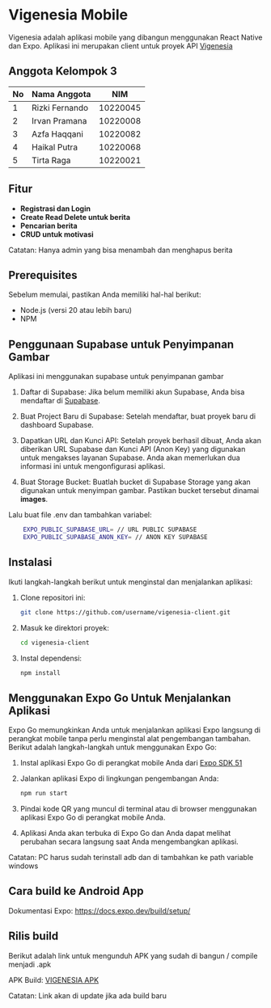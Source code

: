# Vigenesia Mobile

Vigenesia adalah aplikasi mobile yang dibangun menggunakan React Native dan Expo. Aplikasi ini merupakan client untuk proyek API [Vigenesia](https://github.com/0xirvan/vigenesia-api)

## Anggota Kelompok 3

| No  | Nama Anggota   | NIM      |
| --- | -------------- | -------- |
| 1   | Rizki Fernando | 10220045 |
| 2   | Irvan Pramana  | 10220008 |
| 3   | Azfa Haqqani   | 10220082 |
| 4   | Haikal Putra   | 10220068 |
| 5   | Tirta Raga     | 10220021 |

## Fitur

- **Registrasi dan Login**
- **Create Read Delete untuk berita**
- **Pencarian berita**
- **CRUD untuk motivasi**

Catatan: Hanya admin yang bisa menambah dan menghapus berita

## Prerequisites

Sebelum memulai, pastikan Anda memiliki hal-hal berikut:

- Node.js (versi 20 atau lebih baru)
- NPM

## Penggunaan Supabase untuk Penyimpanan Gambar

Aplikasi ini menggunakan supabase untuk penyimpanan gambar

1. Daftar di Supabase: Jika belum memiliki akun Supabase, Anda bisa mendaftar di [Supabase](https://supabase.com/).

2. Buat Project Baru di Supabase: Setelah mendaftar, buat proyek baru di dashboard Supabase.

3. Dapatkan URL dan Kunci API: Setelah proyek berhasil dibuat, Anda akan diberikan URL Supabase dan Kunci API (Anon Key) yang digunakan untuk mengakses layanan Supabase. Anda akan memerlukan dua informasi ini untuk mengonfigurasi aplikasi.

4. Buat Storage Bucket: Buatlah bucket di Supabase Storage yang akan digunakan untuk menyimpan gambar. Pastikan bucket tersebut dinamai **images**.

Lalu buat file .env dan tambahkan variabel:

```bash
    EXPO_PUBLIC_SUPABASE_URL= // URL PUBLIC SUPABASE
    EXPO_PUBLIC_SUPABASE_ANON_KEY= // ANON KEY SUPABASE
```

## Instalasi

Ikuti langkah-langkah berikut untuk menginstal dan menjalankan aplikasi:

1.  Clone repositori ini:

    ```bash
    git clone https://github.com/username/vigenesia-client.git

    ```

2.  Masuk ke direktori proyek:

    ```bash
    cd vigenesia-client

    ```

3.  Instal dependensi:

    ```bash
    npm install

    ```

## Menggunakan Expo Go Untuk Menjalankan Aplikasi

Expo Go memungkinkan Anda untuk menjalankan aplikasi Expo langsung di perangkat mobile tanpa perlu menginstal alat pengembangan tambahan. Berikut adalah langkah-langkah untuk menggunakan Expo Go:

1.  Instal aplikasi Expo Go di perangkat mobile Anda dari [Expo SDK 51](https://expo.dev/go?sdkVersion=51&platform=android&device=true)

2.  Jalankan aplikasi Expo di lingkungan pengembangan Anda:

    ```bash
    npm run start
    ```

3.  Pindai kode QR yang muncul di terminal atau di browser menggunakan aplikasi Expo Go di perangkat mobile Anda.

4.  Aplikasi Anda akan terbuka di Expo Go dan Anda dapat melihat perubahan secara langsung saat Anda mengembangkan aplikasi.

Catatan: PC harus sudah terinstall adb dan di tambahkan ke path variable windows

## Cara build ke Android App

Dokumentasi Expo:
https://docs.expo.dev/build/setup/

## Rilis build

Berikut adalah link untuk mengunduh APK yang sudah di bangun / compile menjadi .apk

APK Build: [VIGENESIA APK](https://expo.dev/accounts/darknet1255/projects/vigenesia/builds/9f9a1c04-4246-44e4-8b93-0330b4a5b5fa)

Catatan: Link akan di update jika ada build baru

